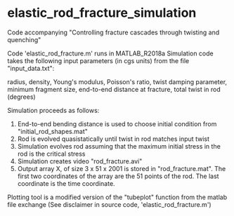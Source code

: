 # elastic_rod_fracture_simulation
Code accompanying "Controlling fracture cascades through twisting and quenching"

Code 'elastic_rod_fracture.m' runs in MATLAB_R2018a
Simulation code takes the following input parameters (in cgs units) from the file "input_data.txt":

radius, density, Young's modulus, Poisson's ratio, twist damping parameter, minimum fragment size, end-to-end distance at fracture, total twist in rod (degrees)

Simulation proceeds as follows:

  1) End-to-end bending distance is used to choose initial condition from "initial_rod_shapes.mat"
  2) Rod is evolved quasistatically until twist in rod matches input twist
  3) Simulation evolves rod assuming that the maximum initial stress in the rod is the critical stress
  4) Simulation creates video "rod_fracture.avi"
  5) Output array X, of size 3 x 51 x 2001 is stored in "rod_fracture.mat". The first two coordinates of the array are the 51      points of the rod. The last coordinate is the time coordinate.
  
 Plotting tool is a modified version of the "tubeplot" function from the matlab file exchange (See disclaimer in source code, 'elastic_rod_fracture.m')
